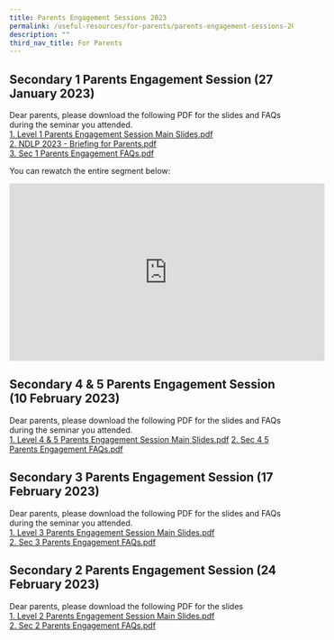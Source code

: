```yaml
---
title: Parents Engagement Sessions 2023
permalink: /useful-resources/for-parents/parents-engagement-sessions-2022/
description: ""
third_nav_title: For Parents
---
```

Secondary 1 Parents Engagement Session (27 January 2023)
--------------------------------------------------------

Dear parents, please download the following PDF for the slides and FAQs during the seminar you attended.  
[1\. Level 1 Parents Engagement Session Main Slides.pdf](https://drive.google.com/file/d/1xB8U43NR8ojZ0aigqCJ5lWtRkWjol-Gu/view?usp=sharing)  
[2\. NDLP 2023 - Briefing for Parents.pdf](https://drive.google.com/file/d/1QP1UVddCS3evF1kwW9Rq-LT6fSYDLMxr/view?usp=sharing)  
[3\. Sec 1 Parents Engagement FAQs.pdf](https://drive.google.com/file/d/1fysOs9gOdFODkX8xl1KWSzObOBNtynsE/view?usp=sharing)  
  
You can rewatch the entire segment below:  
 <iframe width="560" height="315" src="https://www.youtube.com/embed/9_bEyr_INaU" title="YouTube video player" frameborder="0" allow="accelerometer; autoplay; clipboard-write; encrypted-media; gyroscope; picture-in-picture; web-share" allowfullscreen></iframe>
  

Secondary 4 & 5 Parents Engagement Session (10 February 2023)
-------------------------------------------------------------

Dear parents, please download the following PDF for the slides and FAQs during the seminar you attended.  
[1\. Level 4 & 5 Parents Engagement Session Main Slides.pdf](https://drive.google.com/file/d/115k1JpIgwH_W6rH90sXe2GC7t8t8kPRw/view?usp=share_link)
[2\. Sec 4 5 Parents Engagement FAQs.pdf](https://drive.google.com/file/d/19psCGGnTifsSbcKpf_FrHIqiOL9dj4EZ/view?usp=share_link)  
  

Secondary 3 Parents Engagement Session (17 February 2023)
---------------------------------------------------------

Dear parents, please download the following PDF for the slides and FAQs during the seminar you attended.  
[1\. Level 3 Parents Engagement Session Main Slides.pdf](https://drive.google.com/file/d/1vpy3kbc9MKEEhl5vtCHoMAmJMcgZqou5/view?usp=sharing)  
[2\. Sec 3 Parents Engagement FAQs.pdf](https://drive.google.com/file/d/14CtTUNx93tB97e6zv0bkD0UYTVRlH0Pg/view?usp=sharing)  
  

Secondary 2 Parents Engagement Session (24 February 2023)
---------------------------------------------------------

Dear parents, please download the following PDF for the slides  
[1\. Level 2 Parents Engagement Session Main Slides.pdf](https://drive.google.com/file/d/1SaRTygaundJacKddDyzjF0ymjoX6WjB_/view?usp=share_link)  
[2\. Sec 2 Parents Engagement FAQs.pdf](https://drive.google.com/file/d/1FZ6OvnOY2IrnTI_L6OBo-FSnX2LI7XJB/view?usp=share_link)